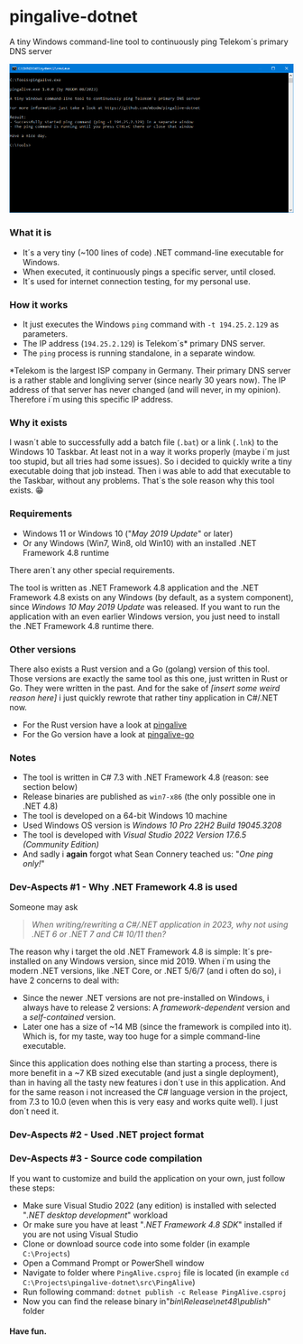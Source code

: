 # pingalive-dotnet
A tiny Windows command-line tool to continuously ping Telekom´s primary DNS server

![Screenshot](screenshot.png)

### What it is

- It´s a very tiny (~100 lines of code) .NET command-line executable for Windows.
- When executed, it continuously pings a specific server, until closed.
- It´s used for internet connection testing, for my personal use.

### How it works

- It just executes the Windows `ping` command with `-t 194.25.2.129` as parameters.
- The IP address (`194.25.2.129`) is Telekom´s* primary DNS server.
- The `ping` process is running standalone, in a separate window.

*Telekom is the largest ISP company in Germany. Their primary DNS server is a rather stable and longliving server (since nearly 30 years now). The IP address of that server has never changed (and will never, in my opinion). Therefore i´m using this specific IP address.

### Why it exists

I wasn´t able to successfully add a batch file (`.bat`) or a link (`.lnk`) to the Windows 10 Taskbar. At least not in a way it works properly (maybe i´m just too stupid, but all tries had some issues). So i decided to quickly write a tiny executable doing that job instead. Then i was able to add that executable to the Taskbar, without any problems. That´s the sole reason why this tool exists. :grin:

### Requirements

- Windows 11 or Windows 10 ("_May 2019 Update_" or later)
- Or any Windows (Win7, Win8, old Win10) with an installed .NET Framework 4.8 runtime

There aren´t any other special requirements.

The tool is written as .NET Framework 4.8 application and the .NET Framework 4.8 exists on any Windows (by default, as a system component), since _Windows 10 May 2019 Update_ was released. If you want to run the application with an even earlier Windows version, you just need to install the .NET Framework 4.8 runtime there.

### Other versions

There also exists a Rust version and a Go (golang) version of this tool. Those versions are exactly the same tool as this one, just written in Rust or Go. They were written in the past. And for the sake of _[insert some weird reason here]_ i just quickly rewrote that rather tiny application in C#/.NET now.
- For the Rust version have a look at [pingalive](https://github.com/mbodm/pingalive)
- For the Go version have a look at [pingalive-go](https://github.com/mbodm/pingalive-go)

### Notes

- The tool is written in C# 7.3 with .NET Framework 4.8 (reason: see section below)
- Release binaries are published as `win7-x86` (the only possible one in .NET 4.8)
- The tool is developed on a 64-bit Windows 10 machine
- Used Windows OS version is _Windows 10 Pro 22H2 Build 19045.3208_
- The tool is developed with _Visual Studio 2022 Version 17.6.5 (Community Edition)_
- And sadly i __again__ forgot what Sean Connery teached us: "_One ping only!_"

### Dev-Aspects #1 - Why .NET Framework 4.8 is used

Someone may ask

> _When writing/rewriting a C#/.NET application in 2023, why not using .NET 6 or .NET 7 and C# 10/11 then?_

The reason why i target the old .NET Framework 4.8 is simple: It´s pre-installed on any Windows version, since mid 2019. When i´m using the modern .NET versions, like .NET Core, or .NET 5/6/7 (and i often do so), i have 2 concerns to deal with:
- Since the newer .NET versions are not pre-installed on Windows, i always have to release 2 versions: A _framework-dependent_ version and a _self-contained_ version.
- Later one has a size of ~14 MB (since the framework is compiled into it). Which is, for my taste, way too huge for a simple command-line executable.

Since this application does nothing else than starting a process, there is more benefit in a ~7 KB sized executable (and just a single deployment), than in having all the tasty new features i don´t use in this application. And for the same reason i not increased the C# language version in the project, from 7.3 to 10.0 (even when this is very easy and works quite well). I just don´t need it.

### Dev-Aspects #2 - Used .NET project format

### Dev-Aspects #3 - Source code compilation

If you want to customize and build the application on your own, just follow these steps:
- Make sure Visual Studio 2022 (any edition) is installed with selected "_.NET desktop development_" workload
- Or make sure you have at least "_.NET Framework 4.8 SDK_" installed if you are not using Visual Studio
- Clone or download source code into some folder (in example `C:\Projects`)
- Open a Command Prompt or PowerShell window
- Navigate to folder where `PingAlive.csproj` file is located (in example `cd C:\Projects\pingalive-dotnet\src\PingAlive`)
- Run following command: `dotnet publish -c Release PingAlive.csproj`
- Now you can find the release binary in"_bin\Release\net48\publish_" folder

#### Have fun.
